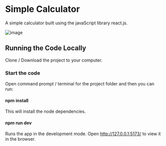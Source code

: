 # Simple Calculator

A simple calculator built using the javaScript library react.js.

![image](https://github.com/johnnyd81/calculator/assets/95863021/5525888e-41fd-4bec-becd-e72e448ce18f)

## Running the Code Locally
Clone / Download the project to your computer.

### Start the code
Open command prompt / terminal for the project folder and then you can run:

#### npm install
This will install the node dependencies.

#### npm run dev
Runs the app in the development mode.
Open http://127.0.0.1:5173/ to view it in the browser.

